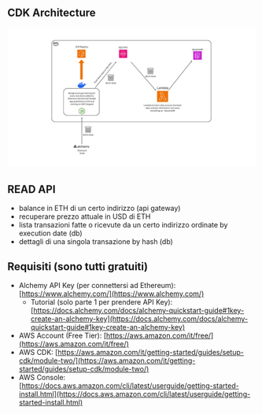 ## CDK Architecture

![Architecure](./architecture.png)

## READ API

- balance in ETH di un certo indirizzo (api gateway)
- recuperare prezzo attuale in USD di ETH
- lista transazioni fatte o ricevute da un certo indirizzo ordinate by execution date (db)
- dettagli di una singola transazione by hash (db)

## Requisiti (sono tutti gratuiti)

- Alchemy API Key (per connettersi ad Ethereum): [https://www.alchemy.com/](https://www.alchemy.com/)
  - Tutorial (solo parte 1 per prendere API Key): [https://docs.alchemy.com/docs/alchemy-quickstart-guide#1key-create-an-alchemy-key](https://docs.alchemy.com/docs/alchemy-quickstart-guide#1key-create-an-alchemy-key)
- AWS Account (Free Tier): [https://aws.amazon.com/it/free/](https://aws.amazon.com/it/free/)
- AWS CDK: [https://aws.amazon.com/it/getting-started/guides/setup-cdk/module-two/](https://aws.amazon.com/it/getting-started/guides/setup-cdk/module-two/)
- AWS Console: [https://docs.aws.amazon.com/cli/latest/userguide/getting-started-install.html](https://docs.aws.amazon.com/cli/latest/userguide/getting-started-install.html)
